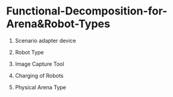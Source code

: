 # Functional-Decomposition-for-Arena&Robot-Types

  1. Scenario adapter device

  2. Robot Type

  3. Image Capture Tool

  4. Charging of Robots

  5. Physical Arena Type
